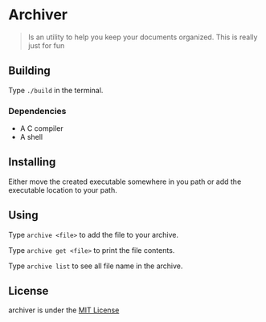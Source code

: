 # Archiver

> Is an utility to help you keep your documents organized. This is really just
for fun

## Building

Type `./build` in the terminal.

### Dependencies

- A C compiler
- A shell

## Installing

Either move the created executable somewhere in you path or add the executable
location to your path.

## Using

Type `archive <file>` to add the file to your archive.

Type `archive get <file>` to print the file contents.

Type `archive list` to see all file name in the archive.

## License

archiver is under the [MIT License](LICENSE)
